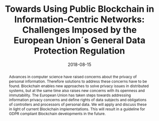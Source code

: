 ---
abstract: Advances in computer science have raised concerns about the privacy of personal
  information. Therefore solutions to address these concerns have to be found. Blockchain
  enables new approaches to solve privacy issues in distributed systems, but at the
  same time also raises new concerns with its openness and immutability. The European
  Union has taken steps towards addressing information privacy concerns and define
  rights of data subjects and obligations of controllers and processors of personal
  data. We will apply and discuss these in light of current Blockchain implementations.
  This will result in a guideline for GDPR compliant Blockchain developments in the
  future.
authors:
- Dominik Schmelz
- Gerald Fischer
- Phillip Niemeier
- Lei Zhu
- Thomas Grechenig
date: '2018-08-15'
featured: false
publication_types:
- '0'
publishDate: '2018-08-15'
title: 'Towards Using Public Blockchain in Information-Centric Networks: Challenges
  Imposed by the European Union´s General Data Protection Regulation'
url_pdf: ''
---